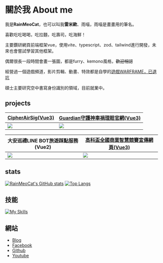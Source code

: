 
# 關於我 About me
我是**RainMeoCat**，也可以叫我**雷米歐**、雨喵，雨喵是畫畫用的筆名。

喜歡吃吃喝喝，吃拉麵，吃壽司，吃海鮮！

主要鑽研網頁前端框架vue，使用vite、typescript、zod、tailwind進行開發，未來也會嘗試學習其他框架。

偶爾很長一段時間會畫一張圖，都是furry、kemono風格，~~歡迎相認~~

經營過一個遊戲頻道，影片剪輯、動畫、特效都是自學的[遊戲WARFRAME，已退坑](https://www.youtube.com/c/Rainmeo)

碩士主要研究空中書寫身份識別的領域，目前就業中。
## projects

| [CipherAirSig(Vue3)](https://projects.rainmeocat.com/CipherAirSig/) | [Guardian守護神車禍理賠官網(Vue3)](https://guardian17681.com/)    |
| ----------------------------------- | ---------------------------------- |
| ![](https://i.imgur.com/9OR5qmA.png)|![](https://i.imgur.com/vYPcUxV.png)|

| 大安巡禮LINE BOT旅遊踩點服務(Vue2)    | [高科盃全國商業智慧競賽宣傳網頁(Vue3)](https://projects.rainmeocat.com/cpt-pet-cats/) |
| ----------------------------------- | ---------------------------------- |
| ![](https://i.imgur.com/f0Fuw4c.png)|![](https://i.imgur.com/mEmivR4.png)|

## stats
[![RainMeoCat's GitHub stats](https://github-readme-stats.vercel.app/api?username=RainMeoCat&count_private=true&show_icons=true&locale=zh-tw&theme=vue-dark)](https://github.com/RainMeoCat/github-readme-stats)
[![Top Langs](https://github-readme-stats.vercel.app/api/top-langs/?username=RainMeoCat&count_private=true&locale=zh-tw&layout=compact&theme=vue-dark)](https://github.com/RainMeoCat/github-readme-stats)
## 技能
[![My Skills](https://skillicons.dev/icons?i=js,html,css,sass,py,git,vue,ps,pr,ae,figma)](https://skillicons.dev)


## 網站
* [Blog](https://www.rainmeocat.com/)
* [Facebook](https://www.facebook.com/profile.php?id=100006385098171)
* [Github](https://github.com/RainMeoCat/)
* [Youtube](https://www.youtube.com/c/Rainmeo)

